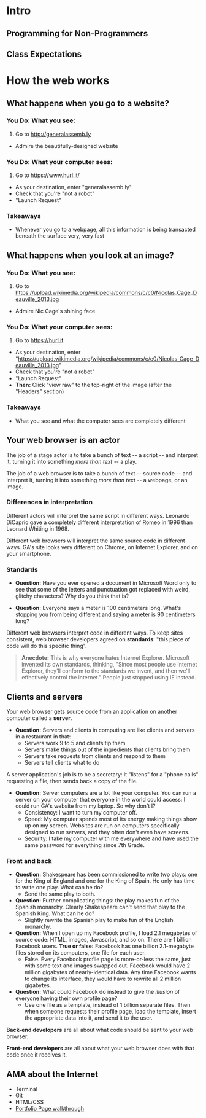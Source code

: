 # Intro

## Programming for Non-Programmers

## Class Expectations

# How the web works

## What happens when you go to a website?

### You Do: What you see:

1. Go to http://generalassemb.ly
- Admire the beautifully-designed website

### You Do: What your computer sees:

1. Go to https://www.hurl.it/
- As your destination, enter "generalassemb.ly"
- Check that you're "not a robot"
- "Launch Request"

### Takeaways

- Whenever you go to a webpage, all this information is being transacted beneath the surface very, very fast

## What happens when you look at an image?

### You Do: What you see:

1. Go to https://upload.wikimedia.org/wikipedia/commons/c/c0/Nicolas_Cage_Deauville_2013.jpg
- Admire Nic Cage's shining face

### You Do: What your computer sees:

1. Go to https://hurl.it
- As your destination, enter "https://upload.wikimedia.org/wikipedia/commons/c/c0/Nicolas_Cage_Deauville_2013.jpg"
- Check that you're "not a robot"
- "Launch Request"
- **Then:** Click "view raw" to the top-right of the image (after the "Headers" section)

### Takeaways

- What you see and what the computer sees are completely different

## Your web browser is an actor

The job of a stage actor is to take a bunch of text -- a script -- and interpret it, turning it into something *more than text* -- a play.

The job of a web browser is to take a bunch of text -- source code --  and interpret it, turning it into something *more than text* -- a webpage, or an image.

### Differences in interpretation

Different actors will interpret the same script in different ways. Leonardo DiCaprio gave a completely different interpretation of Romeo in 1996 than Leonard Whiting in 1968.

Different web browsers will interpret the same source code in different ways. GA's site looks very different on Chrome, on Internet Explorer, and on your smartphone.

### Standards

- **Question:** Have you ever opened a document in Microsoft Word only to see that some of the letters and punctuation got replaced with weird, glitchy characters? Why do you think that is?

- **Question:** Everyone says a meter is 100 centimeters long. What's stopping you from being different and saying a meter is 90 centimeters long?

Different web browsers interpret code in different ways. To keep sites consistent, web browser developers agreed on **standards**: "this piece of code will do this specific thing".

> **Anecdote:** This is why everyone hates Internet Explorer. Microsoft invented its own standards, thinking, "Since most people use Internet Explorer, they'll conform to the standards we invent, and then we'll effectively control the internet." People just stopped using IE instead.

## Clients and servers

Your web browser gets source code from an application on another computer called a **server**.

- **Question:** Servers and clients in computing are like clients and servers in a restaurant in that:
  - Servers work 9 to 5 and clients tip them
  - Servers make things out of the ingredients that clients bring them
  - Servers take requests from clients and respond to them
  - Servers tell clients what to do

A server application's job is to be a secretary: it "listens" for a "phone calls" requesting a file, then sends back a copy of the file.

- **Question:** Server computers are a lot like your computer. You can run a server on your computer that everyone in the world could access: I could run GA's website from my laptop. So why don't I?
  - Consistency: I want to turn my computer off.
  - Speed: My computer spends most of its energy making things show up on my screen. Websites are run on computers specifically designed to run servers, and they often don't even have screens.
  - Security: I take my computer with me everywhere and have used the same password for everything since 7th Grade.

### Front and back

- **Question:** Shakespeare has been commissioned to write two plays: one for the King of England and one for the King of Spain. He only has time to write one play. What can he do?
  - Send the same play to both.
- **Question:** Further complicating things: the play makes fun of the Spanish monarchy. Clearly Shakespeare can't send that play to the Spanish King. What can he do?
  - Slightly rewrite the Spanish play to make fun of the English monarchy.
- **Question:** When I open up my Facebook profile, I load 2.1 megabytes of source code: HTML, images, Javascript, and so on. There are 1 billion Facebook users. **True or false:** Facebook has one billion 2.1-megabyte files stored on its computers, one file for each user.
  - False. Every Facebook profile page is more-or-less the same, just with some text and images swapped out. Facebook would have 2 million gigabytes of nearly-identical data. Any time Facebook wants to change its interface, they would have to rewrite all 2 million gigabytes.
- **Question:** What could Facebook do instead to give the *illusion* of everyone having their own profile page?
  - Use one file as a template, instead of 1 billion separate files. Then when someone requests their profile page, load the template, insert the appropriate data into it, and send it to the user.

**Back-end developers** are all about what code should be sent to your web browser.

**Front-end developers** are all about what your web browser does with that code once it receives it.

## AMA about the Internet
- Terminal
- Git
- HTML/CSS
- [Portfolio Page walkthrough](https://www.youtube.com/watch?v=I6jocfpmKP0&index=1&list=PLae1he6d1WIlAWnbAMIWFzL0ibaKr4q-P)
